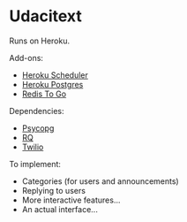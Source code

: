 # Udacitext

Runs on Heroku.

Add-ons:

- [Heroku Scheduler](https://addons.heroku.com/scheduler)
- [Heroku Postgres](https://addons.heroku.com/heroku-postgresql)
- [Redis To Go](https://addons.heroku.com/RedisToGo)

Dependencies:

- [Psycopg](http://initd.org/psycopg/)
- [RQ](http://python-rq.org)
- [Twilio](https://www.twilio.com)

To implement:

- Categories (for users and announcements)
- Replying to users
- More interactive features...
- An actual interface...
